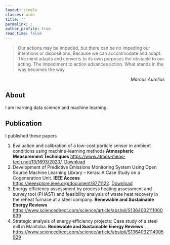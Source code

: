 ```yaml
---
layout: single
classes: wide
title: ""
permalink: /
author_profile: true
read_time: false
---
```


> Our actions may be impeded, but there can be no impeding our intentions or dispositions. Because we can accommodate and adapt. The mind adapts and converts to its own purposes the obstacle to our acting. The impediment to action advances action. What stands in the way becomes the way

<div align="right"><cite>Marcus Aurelius</cite></div>


## About

I am learning data science and machine learning.

## Publication

I published these papers

1. Evaluation and calibration of a low-cost particle sensor in ambient conditions using machine-learning methods **Atmospheric Measurement Techniques** <https://www.atmos-meas-tech.net/13/1693/2020/>. [Download](./assets/files/AMT_Sensor.pdf)
2. Development of Predictive Emissions Monitoring System Using Open Source Machine Learning Library – Keras: A Case Study on a Cogeneration Unit. **IEEE Access** <https://ieeexplore.ieee.org/document/8771122>. [Download](./assets/files/IEEE_PEMS.pdf)
3. Energy efficiency assessment by process heating assessment and survey tool (PHAST) and feasibility analysis of waste heat recovery in the reheat furnace at a steel company. **Renewable and Sustainable Energy Reviews** <https://www.sciencedirect.com/science/article/abs/pii/S1364032111000839>
4. Strategic analysis of energy efficiency projects: Case study of a steel mill in Manitoba. **Renewable and Sustainable Energy Reviews** <https://www.sciencedirect.com/science/article/abs/pii/S1364032114005929>
